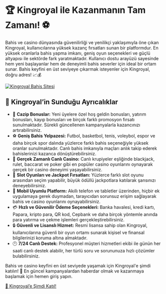 <h1>🏆 Kingroyal ile Kazanmanın Tam Zamanı! ⚽</h1>
<p>Bahis ve casino dünyasında güvenilirliği ve yenilikçi yaklaşımıyla öne çıkan Kingroyal, kullanıcılarına yüksek kazanç fırsatları sunan bir platformdur. En yüksek oranlarla bahis yapma imkanı, geniş oyun seçenekleri ve güçlü altyapısı ile sektörde fark yaratmaktadır. Kullanıcı dostu arayüzü sayesinde hem yeni başlayanlar hem de deneyimli bahis severler için ideal bir ortam sunar. Bahis keyfini en üst seviyeye çıkarmak isteyenler için Kingroyal, doğru adres! 📈💰</p>
<a href="https://t.me/+vT5xydT9LLBlMzA0" title="Kingroyal’e Katıl">
    <img src="https://i.ibb.co/5K7Ks6w/zzzz3.gif" alt="Kingroyal Bahis Sitesi">
</a>
<h2>🌟 Kingroyal’in Sunduğu Ayrıcalıklar</h2>
<ul>
    <li>🎁 <strong>Cazip Bonuslar:</strong> Yeni üyelere özel hoş geldin bonusları, yatırım bonusları, kayıp bonusları ve birçok farklı promosyon fırsatı sunulmaktadır. Sürekli güncellenen kampanyalarla kazancınızı artırabilirsiniz.</li>
    <li>⚽ <strong>Geniş Bahis Yelpazesi:</strong> Futbol, basketbol, tenis, voleybol, espor ve daha birçok spor dalında yüzlerce farklı bahis seçeneğiyle yüksek oranlar sunulmaktadır. Canlı bahis imkanıyla maçları anlık takip ederek bahislerinizi kazanca dönüştürebilirsiniz.</li>
    <li>🎲 <strong>Gerçek Zamanlı Canlı Casino:</strong> Canlı krupiyeler eşliğinde blackjack, rulet, baccarat ve poker gibi en popüler casino oyunlarını oynayarak gerçek bir casino deneyimi yaşayabilirsiniz.</li>
    <li>🎰 <strong>Slot Oyunları ve Jackpot Fırsatları:</strong> Yüzlerce farklı slot oyunu arasından seçim yapabilir, büyük ödüllü jackpotlara katılarak şansınızı deneyebilirsiniz.</li>
    <li>📱 <strong>Mobil Uyumlu Platform:</strong> Akıllı telefon ve tabletler üzerinden, hiçbir ek uygulamaya gerek duymadan, tarayıcıdan sorunsuz erişim sağlayarak bahis ve casino oyunlarını oynayabilirsiniz.</li>
    <li>💳 <strong>Hızlı ve Güvenilir Ödeme Seçenekleri:</strong> Banka havalesi, kredi kartı, Papara, kripto para, QR kod, Cepbank ve daha birçok yöntemle anında para yatırma ve çekme işlemleri gerçekleştirebilirsiniz.</li>
    <li>🔒 <strong>Güvenli ve Lisanslı Hizmet:</strong> Resmi lisansa sahip olan Kingroyal, kullanıcılarına güvenli bir oyun ortamı sunarak kişisel ve finansal bilgilerinizi koruma altına almaktadır.</li>
    <li>🕛 <strong>7/24 Canlı Destek:</strong> Profesyonel müşteri hizmetleri ekibi ile günün her saati canlı destek alabilir, her türlü soru ve sorununuza hızlı çözümler bulabilirsiniz.</li>
</ul>
<p>Bahis ve casino keyfini en üst seviyede yaşamak için Kingroyal'e şimdi katılın! 🚀 En güncel kampanyalardan haberdar olmak ve kazanmaya başlamak için hemen giriş yapın.</p>
<a href="https://t.me/+vT5xydT9LLBlMzA0">🔗 Kingroyal’e Şimdi Katıl!</a>
